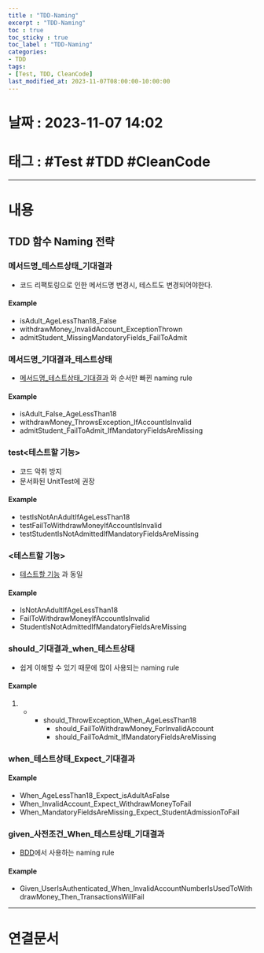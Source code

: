 ```yaml
---
title : "TDD-Naming"
excerpt : "TDD-Naming"
toc : true
toc_sticky : true
toc_label : "TDD-Naming"
categories:
- TDD
tags:
- [Test, TDD, CleanCode]
last_modified_at: 2023-11-07T08:00:00-10:00:00
---
```


# 날짜 : 2023-11-07 14:02

# 태그 : #Test #TDD #CleanCode 
---

# 내용

## TDD 함수 Naming 전략

### 메서드명_테스트상태_기대결과
- 코드 리팩토링으로 인한 메서드명 변경시, 테스트도 변경되어야한다.

#### Example
- isAdult_AgeLessThan18_False
- withdrawMoney_InvalidAccount_ExceptionThrown
- admitStudent_MissingMandatoryFields_FailToAdmit

### 메서드명_기대결과_테스트상태
- [메서드명_테스트상태_기대결과](#메서드명_테스트상태_기대결과) 와 순서만 빠뀐 naming rule

#### Example
- isAdult_False_AgeLessThan18
- withdrawMoney_ThrowsException_IfAccountIsInvalid
- admitStudent_FailToAdmit_IfMandatoryFieldsAreMissing

### test\<테스트할 기능\>
- 코드 악취 방지
- 문서화된 UnitTest에 권장

#### Example
- testIsNotAnAdultIfAgeLessThan18
- testFailToWithdrawMoneyIfAccountIsInvalid
- testStudentIsNotAdmittedIfMandatoryFieldsAreMissing

### <테스트할 기능>
- [테스트할 기능](#test-테스트할-기능-) 과 동일

#### Example
- IsNotAnAdultIfAgeLessThan18
- FailToWithdrawMoneyIfAccountIsInvalid
- StudentIsNotAdmittedIfMandatoryFieldsAreMissing

### should_기대결과_when_테스트상태
- 쉽게 이해할 수 있기 때문에 많이 사용되는 naming rule

#### Example
1. - - should_ThrowException_When_AgeLessThan18
        - should_FailToWithdrawMoney_ForInvalidAccount
        - should_FailToAdmit_IfMandatoryFieldsAreMissing

### when_테스트상태_Expect_기대결과

#### Example
- When_AgeLessThan18_Expect_isAdultAsFalse
- When_InvalidAccount_Expect_WithdrawMoneyToFail
- When_MandatoryFieldsAreMissing_Expect_StudentAdmissionToFail

### given_사전조건_When_테스트상태_기대결과
- [BDD](../../BDD/BDD-BDD)에서 사용하는 naming rule

#### Example
- Given_UserIsAuthenticated_When_InvalidAccountNumberIsUsedToWithdrawMoney_Then_TransactionsWillFail

---

# 연결문서
